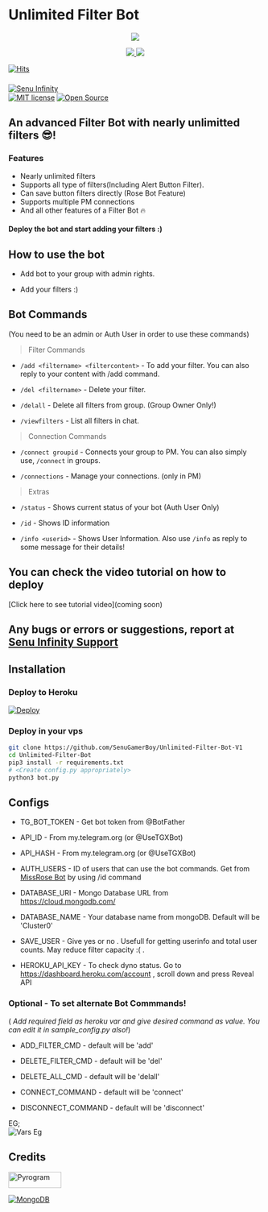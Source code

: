 # Unlimited Filter Bot


<p align="center">
  <a href="https://www.python.org">
    <img src="http://ForTheBadge.com/images/badges/made-with-python.svg">

  </a>
</p>
<p align="center">
  <a href="https://github.com/SenuGamerBoy/Unlimited-Filter-Bot-V1/stargazers">
    <img src="https://img.shields.io/github/stars/SenuGamerBoy/Unlimited-Filter-Bot-V1?style=social">

  </a>
  
  <a href="https://github.com/SenuGamerBoy/Unlimited-Filter-Bot-V1/fork">
    <img src="https://img.shields.io/github/forks/SenuGamerBoy/Unlimited-Filter-Bot-V1?label=Fork&style=social">

  </a>  
</p>

[![Hits](https://hits.seeyoufarm.com/api/count/incr/badge.svg?url=https%3A%2F%2Fgithub.com%2FSenuGamerBoy%2FUnlimited-Filter-Bot-V1&count_bg=%2379C83D&title_bg=%23555555&icon=mailchimp.svg&icon_color=%23E7E7E7&title=Views&edge_flat=false)](https://hits.seeyoufarm.com)  
ㅤㅤㅤㅤㅤㅤㅤ  
[![Senu Infinity](https://img.shields.io/badge/SenuInfinity-Support-red?style=flat&logo=telegram)](https://telegram.dog/senuinfinitygroup) 
ㅤㅤㅤㅤㅤㅤㅤ  
[![MIT license](https://img.shields.io/badge/License-MIT-blue?style=flat)](https://github.com/SenuGamerBoy/Unlimited-Filter-Bot-V1/blob/main/LICENSE)  [![Open Source](https://badges.frapsoft.com/os/v2/open-source.svg?v=103)](https://github.com/SenuGamerBoy/Unlimited-Filter-Bot-V1)


## An advanced Filter Bot with nearly unlimitted filters 😎!


### Features
* Nearly unlimited filters
* Supports all type of filters(Including Alert Button Filter).
* Can save button filters directly (Rose Bot Feature)
* Supports multiple PM connections
* And all other features of a Filter Bot 🔥


#### Deploy the bot and start adding your filters :)


## How to use the bot
* Add bot to your group with admin rights.

* Add your filters :)


## Bot Commands

(You need to be an admin or Auth User in order to use these commands)

> Filter Commands
* `/add <filtername> <filtercontent>`  -  To add your filter. You can also reply to your content with /add command.

* `/del <filtername>`  -  Delete your filter.

* `/delall`  -  Delete all filters from group. (Group Owner Only!)

* `/viewfilters`  -  List all filters in chat.

> Connection Commands
* `/connect groupid`  -  Connects your group to PM. You can also simply use, `/connect` in groups.

* `/connections`  -  Manage your connections. (only in PM)

> Extras
* `/status`  -  Shows current status of your bot (Auth User Only)

* `/id`  -  Shows ID information

* `/info <userid>`  -  Shows User Information. Also use `/info` as reply to some message for their details!


## You can check the video tutorial on how to deploy

[Click here to see tutorial video](coming soon)

## Any bugs or errors or suggestions, report at [Senu Infinity Support](https://telegram.dog/senuinfinitygroup)


## Installation

### Deploy to Heroku
[![Deploy](https://www.herokucdn.com/deploy/button.svg)](https://heroku.com/deploy?template=https://github.com/SenuGamerBoy/Unlimited-Filter-Bot-V1)

### Deploy in your vps
```sh
git clone https://github.com/SenuGamerBoy/Unlimited-Filter-Bot-V1
cd Unlimited-Filter-Bot
pip3 install -r requirements.txt
# <Create config.py appropriately>
python3 bot.py
```


## Configs

* TG_BOT_TOKEN  - Get bot token from @BotFather

* API_ID        - From my.telegram.org (or @UseTGXBot)

* API_HASH      - From my.telegram.org (or @UseTGXBot)

* AUTH_USERS  - ID of users that can use the bot commands. Get from [MissRose Bot](https://telegram.dog/MissRose_bot) by using /id command

* DATABASE_URI  - Mongo Database URL from https://cloud.mongodb.com/

* DATABASE_NAME  - Your database name from mongoDB. Default will be 'Cluster0'

* SAVE_USER  -  Give yes or no . Usefull for getting userinfo and total user counts. May reduce filter capacity :( .

* HEROKU_API_KEY  -  To check dyno status. Go to https://dashboard.heroku.com/account , scroll down and press Reveal API


### Optional - To set alternate Bot Commmands!
( *Add required field as heroku var and give desired command as value. You can edit it in sample_config.py also!*)

* ADD_FILTER_CMD  -  default will be 'add'

* DELETE_FILTER_CMD  -  default will be 'del'

* DELETE_ALL_CMD  -  default will be 'delall'

* CONNECT_COMMAND  -  default will be 'connect'

* DISCONNECT_COMMAND  -  default will be 'disconnect'

EG;  
![Vars Eg](https://telegra.ph/file/1f956f3491f2f20a9c1ec.jpg)

## Credits

<p align="left">
  <a href="https://github.com/pyrogram/pyrogram">
    <img alt="Pyrogram" src ="https://i.imgur.com/BOgY9ai.png" width="104.75" height="32"/>
  </a>
</p>

<p align="left">
  <a href="https://docs.mongodb.com">
    <img alt="MongoDB" src ="https://img.shields.io/badge/MongoDB-%234ea94b.svg?&style=for-the-badge&logo=mongodb&logoColor=white"/>
  </a>
</p>
